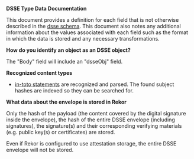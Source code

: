 **DSSE Type Data Documentation**

This document provides a definition for each field that is not otherwise described in the [dsse
schema](https://github.com/Morrison76/rekor/blob/main/pkg/types/dsse/v0.0.1/dsse_v0_0_1_schema.json). This
document also notes any additional information about the values
associated with each field such as the format in which the data is
stored and any necessary transformations.

**How do you identify an object as an DSSE object?**

The "Body" field will include an "dsseObj" field.

**Recognized content types**

- [in-toto
  statements](https://github.com/in-toto/attestation/tree/main/spec#statement)
  are recognized and parsed. The found subject hashes are indexed so
  they can be searched for.

**What data about the envelope is stored in Rekor**

Only the hash of the payload (the content covered by the digital signature inside the envelope), the hash of the entire DSSE envelope (including signatures),
the signature(s) and their corresponding verifying materials (e.g. public key(s) or certificates) are stored.

Even if Rekor is configured to use attestation storage, the entire DSSE envelope will not be stored.
